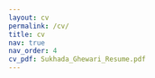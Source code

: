 ```yaml
---
layout: cv
permalink: /cv/
title: cv
nav: true
nav_order: 4
cv_pdf: Sukhada_Ghewari_Resume.pdf
---
```

